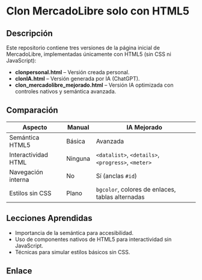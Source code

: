 # Clon MercadoLibre solo con HTML5

## Descripción
Este repositorio contiene tres versiones de la página inicial de MercadoLibre, implementadas únicamente con HTML5 (sin CSS ni JavaScript):

- **clonpersonal.html** – Versión creada personal.  
- **clonIA.html** – Versión generada por IA (ChatGPT).  
- **clon_mercadolibre_mejorado.html** – Versión IA optimizada con controles nativos y semántica avanzada.

## Comparación
| Aspecto               | Manual             | IA Mejorado           |
|-----------------------|--------------------|-----------------------|
| Semántica HTML5       | Básica             | Avanzada              |
| Interactividad HTML   | Ninguna            | `<datalist>`, `<details>`, `<progress>`, `<meter>` |
| Navegación interna    | No                 | Sí (anclas `#id`)     |
| Estilos sin CSS       | Plano              | `bgcolor`, colores de enlaces, tablas alternadas |

## Lecciones Aprendidas
- Importancia de la semántica para accesibilidad.  
- Uso de componentes nativos de HTML5 para interactividad sin JavaScript.  
- Técnicas para simular estilos básicos sin CSS.

## Enlace

